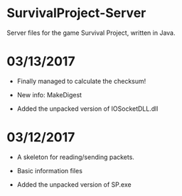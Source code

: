 # SurvivalProject-Server
Server files for the game Survival Project, written in Java.

# 03/13/2017
* Finally managed to calculate the checksum!

* New info: MakeDigest

* Added the unpacked version of IOSocketDLL.dll

# 03/12/2017

* A skeleton for reading/sending packets.

* Basic information files

* Added the unpacked version of SP.exe
